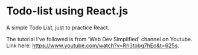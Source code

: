 # Todo-list using React.js
A simple Todo List, just to practice React.

The tutorial I've followed is from 'Web Dev Simplified' channel on Youtube. Link here: https://www.youtube.com/watch?v=Rh3tobg7hEo&t=625s.
